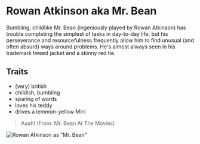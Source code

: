 # Rowan Atkinson aka Mr. Bean

Bumbling, childlike Mr. Bean (ingeniously played by Rowan Atkinson) has trouble completing the simplest of tasks in day-to-day life, but his perseverance and resourcefulness frequently allow him to find unusual (and often absurd) ways around problems. He's almost always seen in his trademark tweed jacket and a skinny red tie. 

## Traits
* (very) british
* childish, bumbling
* sparing of words
* loves his teddy
* drives a lemmon-yellow Mini

> Aaah! (From: Mr. Bean At The Movies)

![Rowan Atkinson as \"Mr. Bean\"](https://upload.wikimedia.org/wikipedia/commons/f/f1/Atkinson_Rowan.jpg)

